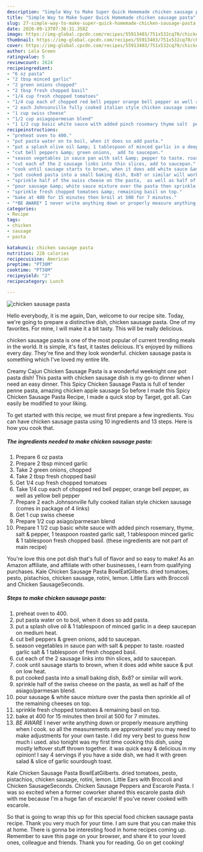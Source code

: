 ```yaml
---
description: "Simple Way to Make Super Quick Homemade chicken sausage pasta"
title: "Simple Way to Make Super Quick Homemade chicken sausage pasta"
slug: 27-simple-way-to-make-super-quick-homemade-chicken-sausage-pasta
date: 2020-09-13T07:36:31.358Z
image: https://img-global.cpcdn.com/recipes/55913403/751x532cq70/chicken-sausage-pasta-recipe-main-photo.jpg
thumbnail: https://img-global.cpcdn.com/recipes/55913403/751x532cq70/chicken-sausage-pasta-recipe-main-photo.jpg
cover: https://img-global.cpcdn.com/recipes/55913403/751x532cq70/chicken-sausage-pasta-recipe-main-photo.jpg
author: Lela Green
ratingvalue: 5
reviewcount: 2624
recipeingredient:
- "6 oz pasta"
- "2 tbsp minced garlic"
- "2 green onions chopped"
- "2 tbsp fresh chopped basil"
- "1/4 cup fresh chopped tomatoes"
- "1/4 cup each of chopped red bell pepper orange bell pepper as well as yellow bell pepper"
- "2 each Johnsonville fully cooked italian style chicken sausage comes in package of 4 links"
- "1 cup swiss cheese"
- "1/2 cup asiagoparmesan blend"
- "1 1/2 cup basic white sauce with added pinch rosemary thyme salt  pepper 1 teaspoon roasted garlic salt 1 tablespoon minced garlic  1 tablespoon fresh chopped basil these ingredients are not part of main recipe"
recipeinstructions:
- "preheat oven to 400."
- "put pasta water on to boil, when it does so add pasta."
- "put a splash olive oil &amp; 1 tablespoon of minced garlic in a deep saucepan on medium heat."
- "cut bell peppers &amp; green onions,  add to saucepan."
- "season vegetables in sauce pan with salt &amp; pepper to taste. roasted garlic salt &amp; 1 tablespoon of fresh chopped basil."
- "cut each of the 2 sausage links into thin slices, add to saucepan."
- "cook until sausage starts to brown, when it does add white sauce &amp; put on low heat."
- "put cooked pasta into a small baking dish, 8x8? or similar will work."
- "sprinkle half of the swiss cheese on the pasta,  as well as half of the asiago/parmesan blend."
- "pour sausage &amp; white sauce mixture over the pasta then sprinkle all of the remaining cheeses on top."
- "sprinkle fresh chopped tomatoes &amp; remaining basil on top."
- "bake at 400 for 15 minutes then broil at 500 for 7 minutes."
- "*BE AWARE* I never write anything down or properly measure anything when I cook. so all the measurements are approximate! you may need to make adjustments for your own taste. I did my very best to guess how much i used. also tonight was my first time cooking this dish, using mostly leftover stuff thrown together. it was quick easy &amp; delicious in my opinion! I say 4 servings if you have a side dish, we had it with green salad &amp; slice of garlic sourdough toast."
categories:
- Recipe
tags:
- chicken
- sausage
- pasta

katakunci: chicken sausage pasta 
nutrition: 228 calories
recipecuisine: American
preptime: "PT30M"
cooktime: "PT38M"
recipeyield: "2"
recipecategory: Lunch

---
```



![chicken sausage pasta](https://img-global.cpcdn.com/recipes/55913403/751x532cq70/chicken-sausage-pasta-recipe-main-photo.jpg)

Hello everybody, it is me again, Dan, welcome to our recipe site. Today, we're going to prepare a distinctive dish, chicken sausage pasta. One of my favorites. For mine, I will make it a bit tasty. This will be really delicious.

chicken sausage pasta is one of the most popular of current trending meals in the world. It is simple, it's fast, it tastes delicious. It's enjoyed by millions every day. They're fine and they look wonderful. chicken sausage pasta is something which I've loved my entire life.

Creamy Cajun Chicken Sausage Pasta is a wonderful weeknight one pot pasta dish! This pasta with chicken sausage dish is my go-to dinner when I need an easy dinner. This Spicy Chicken Sausage Pasta is full of tender penne pasta, amazing chicken apple sausage So before I made this Spicy Chicken Sausage Pasta Recipe, I made a quick stop by Target, got all. Can easily be modified to your liking.


To get started with this recipe, we must first prepare a few ingredients. You can have chicken sausage pasta using 10 ingredients and 13 steps. Here is how you cook that.

<!--inarticleads1-->

##### The ingredients needed to make chicken sausage pasta:

1. Prepare 6 oz pasta
1. Prepare 2 tbsp minced garlic
1. Take 2 green onions, chopped
1. Take 2 tbsp fresh chopped basil
1. Get 1/4 cup fresh chopped tomatoes
1. Take 1/4 cup each of chopped red bell pepper, orange bell pepper, as well as yellow bell pepper
1. Prepare 2 each Johnsonville fully cooked italian style chicken sausage (comes in package of 4 links)
1. Get 1 cup swiss cheese
1. Prepare 1/2 cup asiago/parmesan blend
1. Prepare 1 1/2 cup basic white sauce with added pinch rosemary, thyme, salt &amp; pepper, 1 teaspoon roasted garlic salt, 1 tablespoon minced garlic &amp; 1 tablespoon fresh chopped basil. (these ingredients are not part of main recipe)


You&#39;re love this one pot dish that&#39;s full of flavor and so easy to make! As an Amazon affiliate, and affiliate with other businesses, I earn from qualifying purchases. Kale Chicken Sausage Pasta BowlEatGilberts. dried tomatoes, pesto, pistachios, chicken sausage, rotini, lemon. Little Ears with Broccoli and Chicken SausageSeconds. 

<!--inarticleads2-->

##### Steps to make chicken sausage pasta:

1. preheat oven to 400.
1. put pasta water on to boil, when it does so add pasta.
1. put a splash olive oil &amp; 1 tablespoon of minced garlic in a deep saucepan on medium heat.
1. cut bell peppers &amp; green onions,  add to saucepan.
1. season vegetables in sauce pan with salt &amp; pepper to taste. roasted garlic salt &amp; 1 tablespoon of fresh chopped basil.
1. cut each of the 2 sausage links into thin slices, add to saucepan.
1. cook until sausage starts to brown, when it does add white sauce &amp; put on low heat.
1. put cooked pasta into a small baking dish, 8x8? or similar will work.
1. sprinkle half of the swiss cheese on the pasta,  as well as half of the asiago/parmesan blend.
1. pour sausage &amp; white sauce mixture over the pasta then sprinkle all of the remaining cheeses on top.
1. sprinkle fresh chopped tomatoes &amp; remaining basil on top.
1. bake at 400 for 15 minutes then broil at 500 for 7 minutes.
1. *BE AWARE* I never write anything down or properly measure anything when I cook. so all the measurements are approximate! you may need to make adjustments for your own taste. I did my very best to guess how much i used. also tonight was my first time cooking this dish, using mostly leftover stuff thrown together. it was quick easy &amp; delicious in my opinion! I say 4 servings if you have a side dish, we had it with green salad &amp; slice of garlic sourdough toast.


Kale Chicken Sausage Pasta BowlEatGilberts. dried tomatoes, pesto, pistachios, chicken sausage, rotini, lemon. Little Ears with Broccoli and Chicken SausageSeconds. Chicken Sausage Peppers and Escarole Pasta. I was so excited when a former coworker shared this escarole pasta dish with me because I&#39;m a huge fan of escarole! If you&#39;ve never cooked with escarole. 

So that is going to wrap this up for this special food chicken sausage pasta recipe. Thank you very much for your time. I am sure that you can make this at home. There is gonna be interesting food in home recipes coming up. Remember to save this page on your browser, and share it to your loved ones, colleague and friends. Thank you for reading. Go on get cooking!
